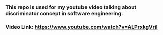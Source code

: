 ### This repo is used for my youtube video talking about discriminator concept in software engineering.
### Video Link: https://www.youtube.com/watch?v=ALPrxkgVrjI
